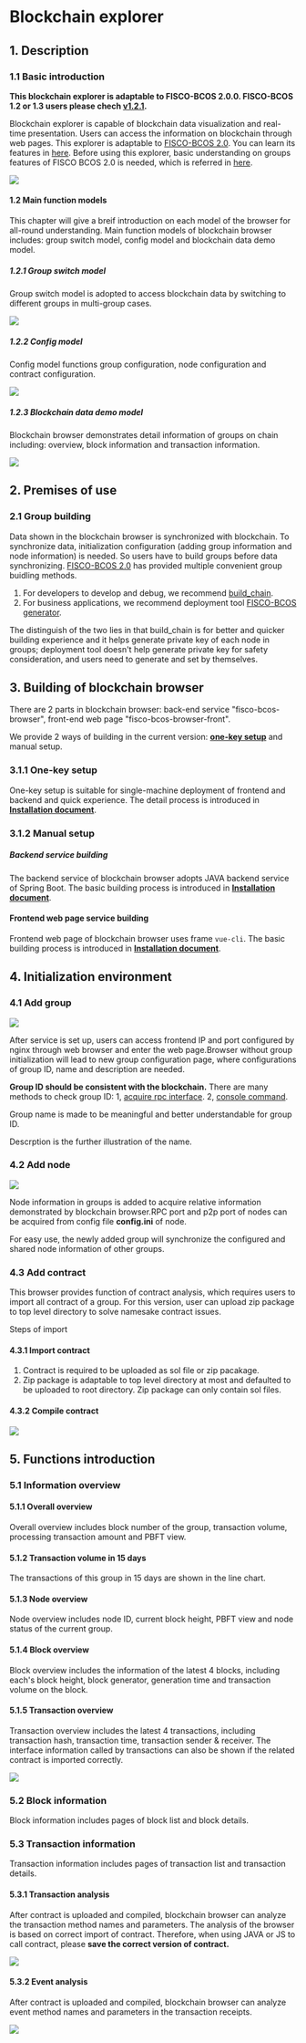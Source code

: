 # Blockchain explorer

## 1. Description

### 1.1 Basic introduction
**This blockchain explorer is adaptable to FISCO-BCOS 2.0.0. FISCO-BCOS 1.2 or 1.3 users please chech [v1.2.1](https://github.com/FISCO-BCOS/fisco-bcos-browser/releases/tag/v1.2.1).**

Blockchain explorer is capable of blockchain data visualization and real-time presentation. Users can access the information on blockchain through web pages. This explorer is adaptable to [FISCO-BCOS 2.0](https://github.com/FISCO-BCOS/FISCO-BCOS). You can learn its features in [here](../introduction.md). Before using this explorer, basic understanding on groups features of FISCO BCOS 2.0 is needed, which is referred in [here](../what_is_new.html#id2).

![](../../images/browser/overview.png)



#### 1.2 Main function models

This chapter will give a breif introduction on each model of the browser for all-round understanding. Main function models of blockchain browser includes: group switch model, config model and blockchain data demo model.

##### 1.2.1 Group switch model

Group switch model is adopted to access blockchain data by switching to different groups in multi-group cases.

![](../../images/browser/switch_group.jpg)

##### 1.2.2 Config model

Config model functions group configuration, node configuration and contract configuration.

![](../../images/browser/group_config.png)

##### 1.2.3 Blockchain data demo model

Blockchain browser demonstrates detail information of groups on chain including: overview, block information and transaction information.

![](../../images/browser/show.jpg)

## 2. Premises of use

### 2.1 Group building

Data shown in the blockchain browser is synchronized with blockchain. To synchronize data, initialization configuration (adding group information and node information) is needed. So users have to build groups before data synchronizing. [FISCO-BCOS 2.0](https://github.com/FISCO-BCOS/FISCO-BCOS) has provided multiple convenient group buidling methods.

1. For developers to develop and debug, we recommend [build_chain](../installation.md).
2. For business applications, we recommend deployment tool [FISCO-BCOS generator](../tutorial/enterprise_quick_start.md).

The distinguish of the two lies in that build_chain is for better and quicker building experience and it helps generate private key of each node in groups; deployment tool doesn't help generate private key for safety consideration, and users need to generate and set by themselves.

## 3. Building of blockchain browser

There are 2 parts in blockchain browser: back-end service "fisco-bcos-browser", front-end web page "fisco-bcos-browser-front".

We provide 2 ways of building in the current version: [**one-key setup**](./deploy.md) and manual setup.

### 3.1.1 One-key setup

One-key setup is suitable for single-machine deployment of frontend and backend and quick experience. The detail process is introduced in [**Installation document**](./deploy.md).

### 3.1.2 Manual setup

##### Backend service building

The backend service of blockchain browser adopts JAVA backend service of Spring Boot. The basic building process is introduced in [**Installation document**](./server.md).

#### Frontend web page service building

Frontend web page of blockchain browser uses frame `vue-cli`. The basic building process is introduced in [**Installation document**](./web.md).

## 4. Initialization environment

### 4.1 Add group
![](../../images/browser/create_group.png)

After service is set up, users can access frontend IP and port configured by nginx through web browser and enter the web page.Browser without group initialization will lead to new group configuration page, where configurations of group ID, name and description are needed.

**Group ID should be consistent with the blockchain.** There are many methods to check group ID: 1, [acquire rpc interface](../api.htmlmd#getgrouplist). 2, [console command](../manual/console.md).

Group name is made to be meaningful and better understandable for group ID.

Descrption is the further illustration of the name.

### 4.2 Add node

![](../../images/browser/add_node.png)

Node information in groups is added to acquire relative information demonstrated by blockchain browser.RPC port and p2p port of nodes can be acquired from config file **config.ini** of node.

For easy use, the newly added group will synchronize the configured and shared node information of other groups.

### 4.3 Add contract

This browser provides function of contract analysis, which requires users to import all contract of a group. For this version, user can upload zip package to top level directory to solve namesake contract issues.

Steps of import

#### 4.3.1 Import contract

1. Contract is required to be uploaded as sol file or zip pacakage.
2. Zip package is adaptable to top level directory at most and defaulted to be uploaded to root directory. Zip package can only contain sol files.

#### 4.3.2 Compile contract

![](../../images/browser/contract.png)

## 5. Functions introduction

### 5.1 Information overview

#### 5.1.1 Overall overview

Overall overview includes block number of the group, transaction volume, processing transaction amount and PBFT view.

#### 5.1.2 Transaction volume in 15 days

The transactions of this group in 15 days are shown in the line chart.

#### 5.1.3 Node overview

Node overview includes node ID, current block height, PBFT view and node status of the current group.

#### 5.1.4  Block overview

Block overview includes the information of the latest 4 blocks, including each's block height, block generator, generation time and transaction volume on the block.

#### 5.1.5  Transaction overview

Transaction overview includes the latest 4 transactions, including transaction hash, transaction time, transaction sender & receiver. The interface information called by transactions can also be shown if the related contract is imported correctly.

![](../../images/browser/overview.png)

### 5.2 Block information

Block information includes pages of block list and block details.

### 5.3 Transaction information

Transaction information includes pages of transaction list and transaction details.

#### 5.3.1 Transaction analysis

After contract is uploaded and compiled, blockchain browser can analyze the transaction method names and parameters. The analysis of the browser is based on correct import of contract. Therefore, when using JAVA or JS to call contract, please **save the correct version of contract.**

![](../../images/browser/transaction.png)

#### 5.3.2 Event analysis

After contract is uploaded and compiled, blockchain browser can analyze event method names and parameters in the transaction receipts.

![](../../images/browser/receipt.png)

